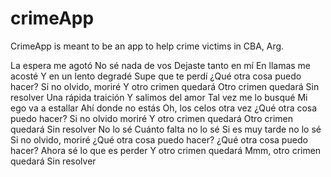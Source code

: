 # crimeApp
CrimeApp is meant to be an app to help crime victims in CBA, Arg. 

La espera me agotó
No sé nada de vos
Dejaste tanto en mí
En llamas me acosté
Y en un lento degradé
Supe que te perdí
¿Qué otra cosa puedo hacer?
Si no olvido, moriré
Y otro crimen quedará
Otro crimen quedará
Sin resolver
Una rápida traición
Y salimos del amor
Tal vez me lo busqué
Mi ego va a estallar
Ahí donde no estás
Oh, los celos otra vez
¿Qué otra cosa puedo hacer?
Si no olvido moriré
Y otro crimen quedará
Otro crimen quedará
Sin resolver
No lo sé
Cuánto falta no lo sé
Si es muy tarde no lo sé
Si no olvido, moriré
¿Qué otra cosa puedo hacer?
¿Qué otra cosa puedo hacer?
Ahora sé lo que es perder
Y otro crimen quedará
Mmm, otro crimen quedará
Sin resolver
